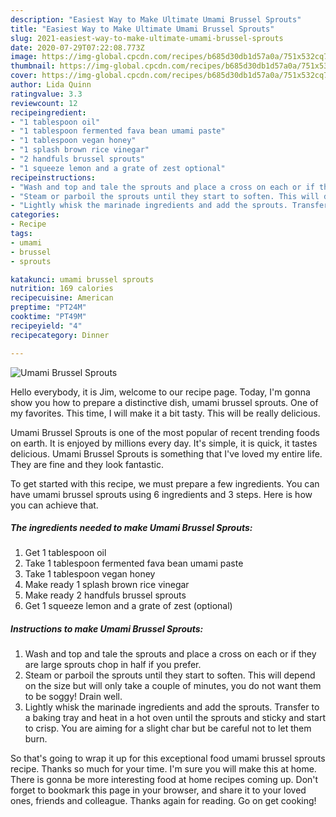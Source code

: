 ```yaml
---
description: "Easiest Way to Make Ultimate Umami Brussel Sprouts"
title: "Easiest Way to Make Ultimate Umami Brussel Sprouts"
slug: 2021-easiest-way-to-make-ultimate-umami-brussel-sprouts
date: 2020-07-29T07:22:08.773Z
image: https://img-global.cpcdn.com/recipes/b685d30db1d57a0a/751x532cq70/umami-brussel-sprouts-recipe-main-photo.jpg
thumbnail: https://img-global.cpcdn.com/recipes/b685d30db1d57a0a/751x532cq70/umami-brussel-sprouts-recipe-main-photo.jpg
cover: https://img-global.cpcdn.com/recipes/b685d30db1d57a0a/751x532cq70/umami-brussel-sprouts-recipe-main-photo.jpg
author: Lida Quinn
ratingvalue: 3.3
reviewcount: 12
recipeingredient:
- "1 tablespoon oil"
- "1 tablespoon fermented fava bean umami paste"
- "1 tablespoon vegan honey"
- "1 splash brown rice vinegar"
- "2 handfuls brussel sprouts"
- "1 squeeze lemon and a grate of zest optional"
recipeinstructions:
- "Wash and top and tale the sprouts and place a cross on each or if they are large sprouts chop in half if you prefer."
- "Steam or parboil the sprouts until they start to soften. This will depend on the size but will only take a couple of minutes, you do not want them to be soggy! Drain well."
- "Lightly whisk the marinade ingredients and add the sprouts. Transfer to a baking tray and heat in a hot oven until the sprouts and sticky and start to crisp. You are aiming for a slight char but be careful not to let them burn."
categories:
- Recipe
tags:
- umami
- brussel
- sprouts

katakunci: umami brussel sprouts 
nutrition: 169 calories
recipecuisine: American
preptime: "PT24M"
cooktime: "PT49M"
recipeyield: "4"
recipecategory: Dinner

---
```



![Umami Brussel Sprouts](https://img-global.cpcdn.com/recipes/b685d30db1d57a0a/751x532cq70/umami-brussel-sprouts-recipe-main-photo.jpg)

Hello everybody, it is Jim, welcome to our recipe page. Today, I'm gonna show you how to prepare a distinctive dish, umami brussel sprouts. One of my favorites. This time, I will make it a bit tasty. This will be really delicious.



Umami Brussel Sprouts is one of the most popular of recent trending foods on earth. It is enjoyed by millions every day. It's simple, it is quick, it tastes delicious. Umami Brussel Sprouts is something that I've loved my entire life. They are fine and they look fantastic.


To get started with this recipe, we must prepare a few ingredients. You can have umami brussel sprouts using 6 ingredients and 3 steps. Here is how you can achieve that.

<!--inarticleads1-->

##### The ingredients needed to make Umami Brussel Sprouts:

1. Get 1 tablespoon oil
1. Take 1 tablespoon fermented fava bean umami paste
1. Take 1 tablespoon vegan honey
1. Make ready 1 splash brown rice vinegar
1. Make ready 2 handfuls brussel sprouts
1. Get 1 squeeze lemon and a grate of zest (optional)




<!--inarticleads2-->

##### Instructions to make Umami Brussel Sprouts:

1. Wash and top and tale the sprouts and place a cross on each or if they are large sprouts chop in half if you prefer.
1. Steam or parboil the sprouts until they start to soften. This will depend on the size but will only take a couple of minutes, you do not want them to be soggy! Drain well.
1. Lightly whisk the marinade ingredients and add the sprouts. Transfer to a baking tray and heat in a hot oven until the sprouts and sticky and start to crisp. You are aiming for a slight char but be careful not to let them burn.




So that's going to wrap it up for this exceptional food umami brussel sprouts recipe. Thanks so much for your time. I'm sure you will make this at home. There is gonna be more interesting food at home recipes coming up. Don't forget to bookmark this page in your browser, and share it to your loved ones, friends and colleague. Thanks again for reading. Go on get cooking!
